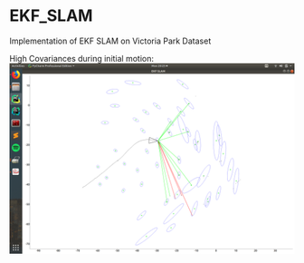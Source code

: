 # EKF_SLAM
Implementation of EKF SLAM on Victoria Park Dataset

High Covariances during initial motion:
![alt text](https://github.com/YashTrikannad/EKF_SLAM/blob/master/data/Output/Screenshot%20from%202019-03-18%2020-25-05.png)
